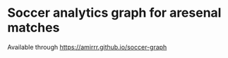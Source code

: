 # Soccer analytics graph for aresenal matches

Available through 
    https://amirrr.github.io/soccer-graph